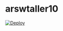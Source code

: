 # arswtaller10

[![Deploy](https://www.herokucdn.com/deploy/button.svg)](https://floating-atoll-85024.herokuapp.com/bb2.html)
